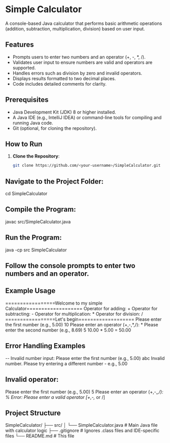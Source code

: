# Simple Calculator

A console-based Java calculator that performs basic arithmetic operations (addition, subtraction, multiplication, division) based on user input.

## Features
- Prompts users to enter two numbers and an operator (+, -, *, /).
- Validates user input to ensure numbers are valid and operators are supported.
- Handles errors such as division by zero and invalid operators.
- Displays results formatted to two decimal places.
- Code includes detailed comments for clarity.

## Prerequisites
- Java Development Kit (JDK) 8 or higher installed.
- A Java IDE (e.g., IntelliJ IDEA) or command-line tools for compiling and running Java code.
- Git (optional, for cloning the repository).

## How to Run
1. **Clone the Repository**:
   ```bash
   git clone https://github.com/<your-username>/SimpleCalculator.git
## Navigate to the Project Folder:
cd SimpleCalculator

## Compile the Program:
javac src/SimpleCalculator.java
## Run the Program:
java -cp src SimpleCalculator

## Follow the console prompts to enter two numbers and an operator.
  ## Example Usage
=================Welcome to my simple Calculator===================
Operator for adding: +
Operator for subtracting: -
Operator for multiplication: *
Operator for division: /
=================Let's begin===================
Please enter the first number (e.g., 5.00)
10
Please enter an operator (+,-,*,/):
*
Please enter the second number (e.g., 8.69)
5
10.00 * 5.00 = 50.00

## Error Handling Examples
-- Invalid number input:
Please enter the first number (e.g., 5.00)
abc
Invalid number. Please try entering a different number - e.g., 5.00

## Invalid operator:
Please enter the first number (e.g., 5.00)
5
Please enter an operator (+,-,*,/):
%
Error: Please enter a valid operator [+,-,* or /]

## Project Structure
SimpleCalculator/
├── src/
│   └── SimpleCalculator.java  # Main Java file with calculator logic
├── .gitignore                # Ignores .class files and IDE-specific files
└── README.md                 # This file
